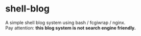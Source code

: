 shell-blog
========
A simple shell blog system using bash / fcgiwrap / nginx.  
Pay attention: **this blog system is not search engine friendly.**
